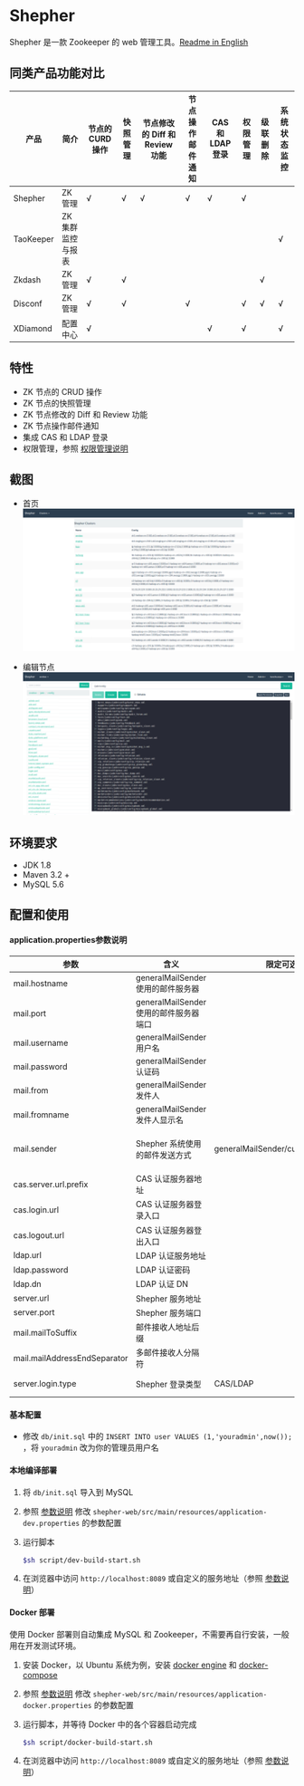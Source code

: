 Shepher
======
Shepher 是一款 Zookeeper 的 web 管理工具。[Readme in English](README.md)

## 同类产品功能对比

产品 | 简介 | 节点的CURD 操作 | 快照管理 | 节点修改的 Diff 和 Review 功能 | 节点操作邮件通知 | CAS 和 LDAP 登录 | 权限管理 | 级联删除 | 系统状态监控
---|---|---|---|---|---|---|---|---|---
Shepher | ZK 管理 | √ | √ | √ | √ | √ | √ |   |  
TaoKeeper | ZK 集群监控与报表 |   |   |   |   |   |   |   | √
Zkdash | ZK 管理 | √ | √ |   |   |   |   | √ |  
Disconf | ZK 管理 | √ | √ |   | √ |   | √ | √ | √
XDiamond | 配置中心 | √ |   |   |   | √ | √ |   | √

## 特性
- ZK 节点的 CRUD 操作
- ZK 节点的快照管理
- ZK 节点修改的 Diff 和 Review 功能
- ZK 节点操作邮件通知
- 集成 CAS 和 LDAP 登录
- 权限管理，参照 [权限管理说明](Docs/Authority-zh.md)

## 截图
- 首页
![Home](home.png)

- 编辑节点
![Node view](node-view.png)

## 环境要求
- JDK 1.8
- Maven 3.2 +
- MySQL 5.6

## 配置和使用

#### application.properties参数说明

参数 | 含义 | 限定可选值 | 备注
---|---|---|---
mail.hostname | generalMailSender 使用的邮件服务器 |
mail.port | generalMailSender 使用的邮件服务器端口 |
mail.username | generalMailSender 用户名 |
mail.password | generalMailSender 认证码 |
mail.from | generalMailSender 发件人 |
mail.fromname | generalMailSender 发件人显示名 |
mail.sender | Shepher 系统使用的邮件发送方式 | generalMailSender/customMailSender | customMailSender 是自定义邮件类，参考CustomMailSender
cas.server.url.prefix | CAS 认证服务器地址 |
cas.login.url | CAS 认证服务器登录入口 |
cas.logout.url | CAS 认证服务器登出入口 |
ldap.url | LDAP 认证服务地址 |
ldap.password | LDAP 认证密码 |
ldap.dn | LDAP 认证 DN |
server.url | Shepher 服务地址 |
server.port | Shepher 服务端口 |
mail.mailToSuffix | 邮件接收人地址后缀 |
mail.mailAddressEndSeparator | 多邮件接收人分隔符 |
server.login.type | Shepher 登录类型 | CAS/LDAP | 目前仅支持 CAS 和 LDAP 两种登录方式

#### 基本配置

- 修改 `db/init.sql` 中的 `INSERT INTO user VALUES (1,'youradmin',now());` ，将 `youradmin` 改为你的管理员用户名

#### 本地编译部署

1. 将 `db/init.sql` 导入到 MySQL
2. 参照 [参数说明](#application.properties参数说明) 修改 `shepher-web/src/main/resources/application-dev.properties` 的参数配置
3. 运行脚本

    ```sh
    $sh script/dev-build-start.sh
    ```
4. 在浏览器中访问 `http://localhost:8089` 或自定义的服务地址（参照 [参数说明](#application.properties参数说明)）

#### Docker 部署

使用 Docker 部署则自动集成 MySQL 和 Zookeeper，不需要再自行安装，一般用在开发测试环境。

1. 安装 Docker，以 Ubuntu 系统为例，安装 [docker engine](https://docs.docker.com/engine/installation/#installation) 和 [docker-compose](https://docs.docker.com/compose/install/)
2. 参照 [参数说明](#application.properties参数说明) 修改 `shepher-web/src/main/resources/application-docker.properties` 的参数配置
3. 运行脚本，并等待 Docker 中的各个容器启动完成

    ```sh
    $sh script/docker-build-start.sh
    ```
4. 在浏览器中访问 `http://localhost:8089` 或自定义的服务地址（参照 [参数说明](#application.properties参数说明)）
